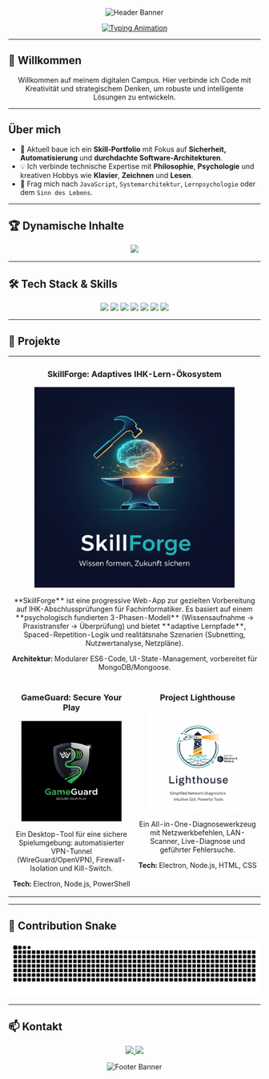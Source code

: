 <!-- Fancy Header -->
<p align="center">
  <img src="https://capsule-render.vercel.app/api?type=waving&height=230&color=0:36BCF7,100:9B5DE5&text=Kai%20&%20Entwickler&fontSize=42&fontAlignY=40&fontColor=ffffff&desc=Code%20×%20Philosophie%20×%20Didaktik&descAlignY=58&animation=fadeIn" alt="Header Banner"/>
</p>

<p align="center">
  <a href="https://git.io/typing-svg">
    <img src="https://readme-typing-svg.herokuapp.com?font=Fira+Code&size=22&pause=1000&color=36BCF7&center=true&vCenter=true&width=600&lines=Software-Entwickler+%26+Systemarchitektur;Didaktik-Enthusiast;Code+for+a+better+Tomorrow" alt="Typing Animation"/>
  </a>
</p>

---

## 👋 Willkommen

<p align="center">
  Willkommen auf meinem digitalen Campus. Hier verbinde ich Code mit Kreativität und strategischem Denken, um robuste und intelligente Lösungen zu entwickeln.
</p>

---

## Über mich

- 🚀 Aktuell baue ich ein **Skill-Portfolio** mit Fokus auf **Sicherheit, Automatisierung** und **durchdachte Software-Architekturen**.  
- 💡 Ich verbinde technische Expertise mit **Philosophie**, **Psychologie** und kreativen Hobbys wie **Klavier**, **Zeichnen** und **Lesen**.  
- 💬 Frag mich nach `JavaScript`, `Systemarchitektur`, `Lernpsychologie` oder dem `Sinn des Lebens`.

---

## 🏆 Dynamische Inhalte

<p align="center">
  <img src="https://github-profile-trophy.vercel.app/?username=nakzyhyh&theme=tokyonight&no-frame=true&no-bg=true&margin-w=15&margin-h=15" />
</p>

---

## 🛠 Tech Stack & Skills

<p align="center">
  <img src="https://img.shields.io/badge/HTML5-E34F26?style=for-the-badge&logo=html5&logoColor=white"/>
  <img src="https://img.shields.io/badge/CSS3-1572B6?style=for-the-badge&logo=css3&logoColor=white"/>
  <img src="https://img.shields.io/badge/JavaScript-F7DF1E?style=for-the-badge&logo=javascript&logoColor=black"/>
  <img src="https://img.shields.io/badge/Node.js-339933?style=for-the-badge&logo=nodedotjs&logoColor=white"/>
  <img src="https://img.shields.io/badge/Electron-47848F?style=for-the-badge&logo=electron&logoColor=white"/>
  <img src="https://img.shields.io/badge/PowerShell-5391FE?style=for-the-badge&logo=powershell&logoColor=white"/>
  <img src="https://img.shields.io/badge/Git-F05032?style=for-the-badge&logo=git&logoColor=white"/>
</p>

---

## 🚀 Projekte

<table>
  <tr>
    <td colspan="2">
      <h3 align="center">SkillForge: Adaptives IHK-Lern-Ökosystem</h3>
      <p align="center">
        <img src="Assets/SkillForge_Logo.png" width="400" alt="SkillForge Logo" />
      </p>
      <p align="center">
        **SkillForge** ist eine progressive Web-App zur gezielten Vorbereitung auf IHK-Abschlussprüfungen für Fachinformatiker.  
        Es basiert auf einem **psychologisch fundierten 3-Phasen-Modell** (Wissensaufnahme → Praxistransfer → Überprüfung) und bietet **adaptive Lernpfade**, Spaced-Repetition-Logik und realitätsnahe Szenarien (Subnetting, Nutzwertanalyse, Netzpläne).
      </p>
      <p align="center">
        <strong>Architektur:</strong> Modularer ES6-Code, UI-State-Management, vorbereitet für MongoDB/Mongoose.
      </p>
    </td>
  </tr>
  <tr>
    <td width="50%" valign="top">
      <h3 align="center">GameGuard: Secure Your Play</h3>
      <p align="center">
        <img src="Assets/gglogo.png" width="200" alt="GameGuard Logo" />
      </p>
      <p align="center">
        Ein Desktop-Tool für eine sichere Spielumgebung: automatisierter VPN-Tunnel (WireGuard/OpenVPN), Firewall-Isolation und Kill-Switch.
      </p>
      <p align="center"><strong>Tech:</strong> Electron, Node.js, PowerShell</p>
    </td>
    <td width="50%" valign="top">
      <h3 align="center">Project Lighthouse</h3>
      <p align="center">
        <img src="Assets/lighthouse.png" width="200" alt="Lighthouse Logo" />
      </p>
      <p align="center">
        Ein All-in-One-Diagnosewerkzeug mit Netzwerkbefehlen, LAN-Scanner, Live-Diagnose und geführter Fehlersuche.
      </p>
      <p align="center"><strong>Tech:</strong> Electron, Node.js, HTML, CSS</p>
    </td>
  </tr>
</table>

---

## 🐍 Contribution Snake

<p align="center">
  <picture>
    <source media="(prefers-color-scheme: dark)" srcset="https://raw.githubusercontent.com/nakzyhyh/nakzyhyh/output/snake-dark.svg" />
    <source media="(prefers-color-scheme: light)" srcset="https://raw.githubusercontent.com/nakzyhyh/nakzyhyh/output/snake-light.svg" />
    <img alt="Contribution Snake" src="https://raw.githubusercontent.com/nakzyhyh/nakzyhyh/output/snake-dark.svg" />
  </picture>
</p>

---

## 📫 Kontakt

<p align="center">
  <a href="DEIN_LINKEDIN_PROFIL_LINK" target="_blank">
    <img src="https://img.shields.io/badge/LinkedIn-0077B5?style=for-the-badge&logo=linkedin&logoColor=white" />
  </a>
  <a href="mailto:DEINE_EMAIL@example.com" target="_blank">
    <img src="https://img.shields.io/badge/Email-D14836?style=for-the-badge&logo=gmail&logoColor=white" />
  </a>
</p>

<p align="center">
  <img src="https://capsule-render.vercel.app/api?type=waving&color=0:9B5DE5,100:36BCF7&height=120&section=footer" alt="Footer Banner"/>
</p>
